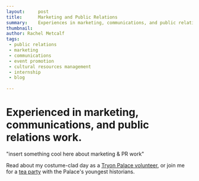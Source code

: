 ```yaml
---
layout:     post
title:      Marketing and Public Relations 
summary:    Experiences in marketing, communications, and public relations work.
thumbnail: 
author: Rachel Metcalf
tags:
 - public relations
 - marketing
 - communications
 - event promotion
 - cultural resources management
 - internship
 - blog
 
---
```

# Experienced in marketing, communications, and public relations work. 

"insert something cool here about marketing & PR work"

Read about my costume-clad day as a [Tryon Palace volunteer](http://tryonpalace.org/blog/day-life-tryon-palace-volunteer "blog"), or join me for a [tea party](http://tryonpalace.org/blog/behind-scenes-summer-day-camps-tryon-palace) with the Palace's youngest historians.





